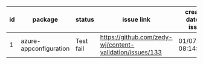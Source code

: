 
| id | package | status | issue link | created date of issue | update date of issue | run date of pipeline |
|----|---------|--------|------------|-----------------------|----------------------| ---------------------|
| 1 | azure-appconfiguration | Test fail | https://github.com/zedy-wj/content-validation/issues/133 | 01/07/2025 08:14:34 | 01/13/2025 08:42:53 | 1/13/2025 8:43:45 AM |